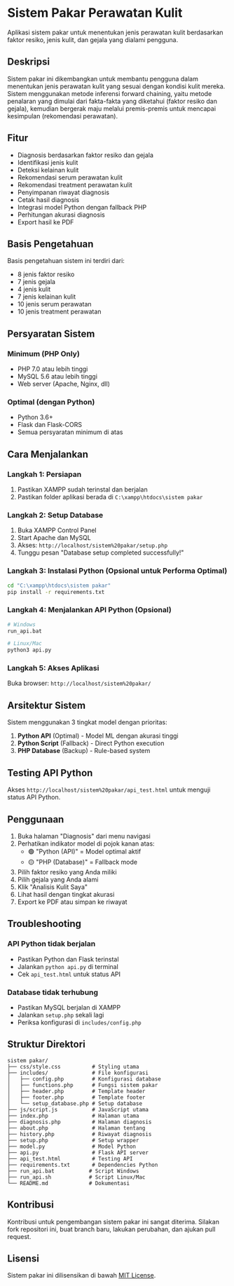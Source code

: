 # Sistem Pakar Perawatan Kulit

Aplikasi sistem pakar untuk menentukan jenis perawatan kulit berdasarkan faktor resiko, jenis kulit, dan gejala yang dialami pengguna.

## Deskripsi

Sistem pakar ini dikembangkan untuk membantu pengguna dalam menentukan jenis perawatan kulit yang sesuai dengan kondisi kulit mereka. Sistem menggunakan metode inferensi forward chaining, yaitu metode penalaran yang dimulai dari fakta-fakta yang diketahui (faktor resiko dan gejala), kemudian bergerak maju melalui premis-premis untuk mencapai kesimpulan (rekomendasi perawatan).

## Fitur

- Diagnosis berdasarkan faktor resiko dan gejala
- Identifikasi jenis kulit
- Deteksi kelainan kulit
- Rekomendasi serum perawatan kulit
- Rekomendasi treatment perawatan kulit
- Penyimpanan riwayat diagnosis
- Cetak hasil diagnosis
- Integrasi model Python dengan fallback PHP
- Perhitungan akurasi diagnosis
- Export hasil ke PDF

## Basis Pengetahuan

Basis pengetahuan sistem ini terdiri dari:
- 8 jenis faktor resiko
- 7 jenis gejala
- 4 jenis kulit
- 7 jenis kelainan kulit
- 10 jenis serum perawatan
- 10 jenis treatment perawatan

## Persyaratan Sistem

### Minimum (PHP Only)
- PHP 7.0 atau lebih tinggi
- MySQL 5.6 atau lebih tinggi
- Web server (Apache, Nginx, dll)

### Optimal (dengan Python)
- Python 3.6+
- Flask dan Flask-CORS
- Semua persyaratan minimum di atas

## Cara Menjalankan

### Langkah 1: Persiapan
1. Pastikan XAMPP sudah terinstal dan berjalan
2. Pastikan folder aplikasi berada di `C:\xampp\htdocs\sistem pakar`

### Langkah 2: Setup Database
1. Buka XAMPP Control Panel
2. Start Apache dan MySQL
3. Akses: `http://localhost/sistem%20pakar/setup.php`
4. Tunggu pesan "Database setup completed successfully!"

### Langkah 3: Instalasi Python (Opsional untuk Performa Optimal)
```bash
cd "C:\xampp\htdocs\sistem pakar"
pip install -r requirements.txt
```

### Langkah 4: Menjalankan API Python (Opsional)
```bash
# Windows
run_api.bat

# Linux/Mac
python3 api.py
```

### Langkah 5: Akses Aplikasi
Buka browser: `http://localhost/sistem%20pakar/`

## Arsitektur Sistem

Sistem menggunakan 3 tingkat model dengan prioritas:

1. **Python API** (Optimal) - Model ML dengan akurasi tinggi
2. **Python Script** (Fallback) - Direct Python execution
3. **PHP Database** (Backup) - Rule-based system

## Testing API Python

Akses `http://localhost/sistem%20pakar/api_test.html` untuk menguji status API Python.

## Penggunaan

1. Buka halaman "Diagnosis" dari menu navigasi
2. Perhatikan indikator model di pojok kanan atas:
   - 🟢 "Python (API)" = Model optimal aktif
   - 🟡 "PHP (Database)" = Fallback mode
3. Pilih faktor resiko yang Anda miliki
4. Pilih gejala yang Anda alami
5. Klik "Analisis Kulit Saya"
6. Lihat hasil dengan tingkat akurasi
7. Export ke PDF atau simpan ke riwayat

## Troubleshooting

### API Python tidak berjalan
- Pastikan Python dan Flask terinstal
- Jalankan `python api.py` di terminal
- Cek `api_test.html` untuk status API

### Database tidak terhubung
- Pastikan MySQL berjalan di XAMPP
- Jalankan `setup.php` sekali lagi
- Periksa konfigurasi di `includes/config.php`

## Struktur Direktori

```
sistem pakar/
├── css/style.css          # Styling utama
├── includes/              # File konfigurasi
│   ├── config.php         # Konfigurasi database
│   ├── functions.php      # Fungsi sistem pakar
│   ├── header.php         # Template header
│   ├── footer.php         # Template footer
│   └── setup_database.php # Setup database
├── js/script.js           # JavaScript utama
├── index.php              # Halaman utama
├── diagnosis.php          # Halaman diagnosis
├── about.php              # Halaman tentang
├── history.php            # Riwayat diagnosis
├── setup.php              # Setup wrapper
├── model.py               # Model Python
├── api.py                 # Flask API server
├── api_test.html          # Testing API
├── requirements.txt       # Dependencies Python
├── run_api.bat           # Script Windows
├── run_api.sh            # Script Linux/Mac
└── README.md             # Dokumentasi
```

## Kontribusi

Kontribusi untuk pengembangan sistem pakar ini sangat diterima. Silakan fork repositori ini, buat branch baru, lakukan perubahan, dan ajukan pull request.

## Lisensi

Sistem pakar ini dilisensikan di bawah [MIT License](https://opensource.org/licenses/MIT).